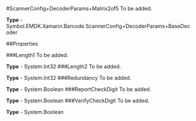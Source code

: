 #ScannerConfig+DecoderParams+Matrix2of5
To be added.

**Type** - Symbol.EMDK.Xamarin.Barcode.ScannerConfig+DecoderParams+BaseDecoder

##Properties

###Length1
To be added.

**Type** - System.Int32
###Length2
To be added.

**Type** - System.Int32
###Redundancy
To be added.

**Type** - System.Boolean
###ReportCheckDigit
To be added.

**Type** - System.Boolean
###VerifyCheckDigit
To be added.

**Type** - System.Boolean


